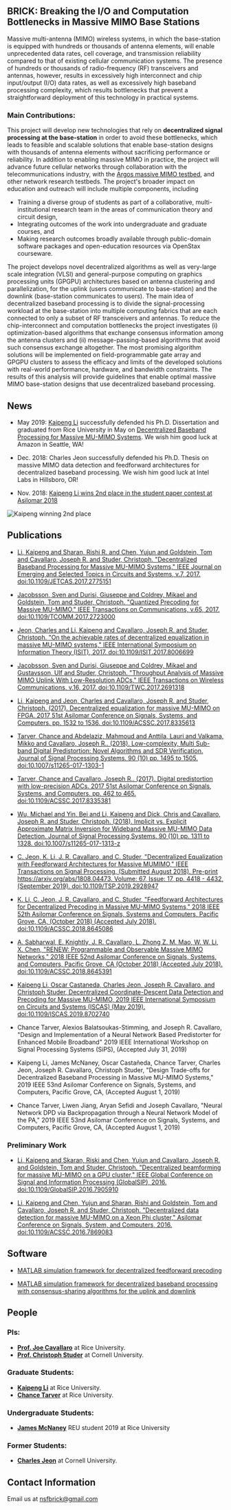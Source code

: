 ## BRICK: Breaking the I/O and Computation Bottlenecks in Massive MIMO Base Stations

Massive multi-antenna (MIMO) wireless systems, in which the base-station is equipped with hundreds or thousands of antenna elements, will enable unprecedented data rates, cell coverage, and transmission reliability compared to that of existing cellular communication systems. The presence of hundreds or thousands of radio-frequency (RF) transceivers and antennas, however, results in excessively high interconnect and chip input/output (I/O) data rates, as well as excessively high baseband processing complexity, which results bottlenecks that prevent a straightforward deployment of this technology in practical systems. 

### Main Contributions:

This project will develop new technologies that rely on **decentralized signal processing at the base-station** in order to avoid these bottlenecks, which leads to feasible and scalable solutions that enable base-station designs with thousands of antenna elements without sacrificing performance or reliability. In addition to enabling massive MIMO in practice, the project will advance future cellular networks through collaboration with the telecommunications industry, with the [Argos massive MIMO testbed](http://argos.rice.edu/), and other network research testbeds. The project's broader impact on education and outreach will include multiple components, including 
* Training a diverse group of students as part of a collaborative, multi-institutional research team in the areas of communication theory and circuit design, 
* Integrating outcomes of the work into undergraduate and graduate courses, and 
* Making research outcomes broadly available through public-domain software packages and open-education resources via OpenStax courseware.

The project develops novel decentralized algorithms as well as very-large scale integration (VLSI) and general-purpose computing on graphics processing units (GPGPU) architectures based on antenna clustering and parallelization, for the uplink (users communicate to base-station) and the downlink (base-station communicates to users). The main idea of decentralized baseband processing is to divide the signal-processing workload at the base-station into multiple computing fabrics that are each connected to only a subset of RF transceivers and antennas. To reduce the chip-interconnect and computation bottlenecks the project investigates (i) optimization-based algorithms that exchange consensus information among the antenna clusters and (ii) message-passing-based algorithms that avoid such consensus exchange altogether. The most promising algorithm solutions will be implemented on field-programmable gate array and GPGPU clusters to assess the efficacy and limits of the developed solutions with real-world performance, hardware, and bandwidth constraints. The results of this analysis will provide guidelines that enable optimal massive MIMO base-station designs that use decentralized baseband processing.

## News

* May 2019: [Kaipeng Li](https://www.linkedin.com/pub/kaipeng-li/76/517/637) successfully defended his Ph.D. Dissertation and graduated from Rice University in May on [Decentralized Baseband Processing for Massive MU-MIMO Systems](https://scholarship.rice.edu/handle/1911/105428). We wish him good luck at Amazon in Seattle, WA!

* Dec. 2018: Charles Jeon successfully defended his Ph.D. Thesis on massive MIMO data detection and feedforward architectures for decentralized baseband processing. We wish him good luck at Intel Labs in Hillsboro, OR!

* Nov. 2018: [Kaipeng Li wins 2nd place in the student paper contest at Asilomar 2018](https://engineering.rice.edu/news/more-antennas-means-more-connectivity-mobile-devices)

![Kaipeng winning 2nd place](Kaipeng.jpg)


## Publications

* [Li, Kaipeng and Sharan, Rishi R. and Chen, Yujun and Goldstein, Tom and Cavallaro, Joseph R. and Studer, Christoph. "Decentralized Baseband Processing for Massive MU-MIMO Systems," IEEE Journal on Emerging and Selected Topics in Circuits and Systems, v.7, 2017. doi:10.1109/JETCAS.2017.2775151](https://arxiv.org/abs/1702.04458)

* [Jacobsson, Sven and Durisi, Giuseppe and Coldrey, Mikael and Goldstein, Tom and Studer, Christoph. "Quantized Precoding for Massive MU-MIMO," IEEE Transactions on Communications, v.65, 2017. doi:10.1109/TCOMM.2017.2723000](https://arxiv.org/abs/1610.07564)

* [Jeon, Charles and Li, Kaipeng and Cavallaro, Joseph R. and Studer, Christoph. "On the achievable rates of decentralized equalization in massive MU-MIMO systems," IEEE International Symposium on Information Theory (ISIT), 2017. doi:10.1109/ISIT.2017.8006699](https://arxiv.org/abs/1705.02976)

* [Jacobsson, Sven and Durisi, Giuseppe and Coldrey, Mikael and Gustavsson, Ulf and Studer, Christoph. "Throughput Analysis of Massive MIMO Uplink With Low-Resolution ADCs," IEEE Transactions on Wireless Communications, v.16, 2017. doi:10.1109/TWC.2017.2691318](https://arxiv.org/pdf/1602.01139.pdf)

* [Li, Kaipeng and Jeon, Charles and Cavallaro, Joseph R. and Studer, Christoph. (2017). Decentralized equalization for massive MU-MIMO on FPGA.  2017 51st Asilomar Conference on Signals, Systems, and Computers.  pp. 1532 to 1536. doi:10.1109/ACSSC.2017.8335613 ](https://doi.org/10.1109/ACSSC.2017.8335613)

* [Tarver, Chance and Abdelaziz, Mahmoud and Anttila, Lauri and Valkama, Mikko and Cavallaro, Joseph R.. (2018). Low-complexity, Multi Sub-band Digital Predistortion: Novel Algorithms and SDR Verification.  Journal of Signal Processing Systems. 90 (10) pp. 1495 to 1505.   doi:10.1007/s11265-017-1303-1](https://doi.org/10.1007/s11265-017-1303-1)

* [Tarver, Chance and Cavallaro, Joseph R.. (2017). Digital predistortion with low-precision ADCs.  2017 51st Asilomar Conference on Signals, Systems, and Computers. pp. 462 to 465.  doi:10.1109/ACSSC.2017.8335381 ](https://doi.org/10.1109/ACSSC.2017.8335381)

* [Wu, Michael and Yin, Bei and Li, Kaipeng and Dick, Chris and Cavallaro, Joseph R. and Studer, Christoph. (2018). Implicit vs. Explicit Approximate Matrix Inversion for Wideband Massive MU-MIMO Data Detection.  Journal of Signal Processing Systems. 90 (10) pp. 1311 to 1328. doi:10.1007/s11265-017-1313-z  ](https://doi.org/10.1007/s11265-017-1313-z)

* [C. Jeon, K. Li, J. R. Cavallaro, and C. Studer, "Decentralized Equalization with Feedforward Architectures for Massive MUMIMO," IEEE Transactions on Signal Processing, (Submitted August 2018). Pre-print
https://arxiv.org/abs/1808.04473. Volume: 67, Issue: 17, pp. 4418 - 4432,  (September 2019). doi:10.1109/TSP.2019.2928947](https://doi.org/10.1109/TSP.2019.2928947)

* [K. Li, C. Jeon, J. R. Cavallaro, and C. Studer, "Feedforward Architectures for Decentralized Precoding in Massive MU-MIMO Systems," 2018 IEEE 52th Asilomar Conference on Signals, Systems and Computers, Pacific Grove, CA, (October 2018) (Accepted July 2018). doi:10.1109/ACSSC.2018.8645086](https://doi.org/10.1109/ACSSC.2018.8645086)

* [A. Sabharwal, E. Knightly, J. R. Cavallaro, L. Zhong Z. M. Mao, W. W. Li, X. Chen, "RENEW: Programmable and Observable Massive MIMO Networks," 2018 IEEE 52nd Asilomar Conference on Signals, Systems, and Computers, Pacific Grove, CA (October 2018) (Accepted July 2018). doi:10.1109/ACSSC.2018.8645391](https://doi.org/10.1109/ACSSC.2018.8645391)

* [Kaipeng Li, Oscar Castaneda, Charles Jeon, Joseph R. Cavallaro, and Christoph Studer, Decentralized Coordinate-Descent Data Detection and Precoding for Massive MU-MIMO, 2019 IEEE International Symposium on Circuits and Systems (ISCAS) (May 2019). doi:10.1109/ISCAS.2019.8702740](https://doi.org/10.1109/ISCAS.2019.8702740)

* Chance Tarver, Alexios Balatsoukas-Stimming, and Joseph R. Cavallaro, "Design and Implementation of a Neural Network Based Predistorter for Enhanced Mobile Broadband" 2019 IEEE International Workshop on Signal Processing Systems (SiPS), (Accepted July 31, 2019)

* Kaipeng Li, James McNaney, Oscar Castañeda, Chance Tarver, Charles Jeon, Joseph R. Cavallaro, Christoph Studer, "Design Trade-offs for Decentralized Baseband Processing in Massive MU-MIMO Systems," 2019 IEEE 53nd Asilomar Conference on Signals, Systems, and Computers, Pacific Grove, CA, (Accepted August 1, 2019)

* Chance Tarver, Liwen Jiang, Aryan Sefidi and Joseph Cavallaro, "Neural Network DPD via Backpropagation through a Neural Network Model of the PA," 2019 IEEE 53nd Asilomar Conference on Signals, Systems, and Computers, Pacific Grove, CA, (Accepted August 1, 2019)


### Preliminary Work 
* [Li, Kaipeng and Skaran, Riski and Chen, Yujun and Cavallaro, Joseph R. and Goldstein, Tom and Studer, Christoph. "Decentralized beamforming for massive MU-MIMO on a GPU cluster," IEEE Global Conference on Signal and Information Processing (GlobalSIP), 2016. doi:10.1109/GlobalSIP.2016.7905910](http://vip.ece.cornell.edu/papers/16GlobalSIP_decent.pdf)

* [Li, Kaipeng and Chen, Yujun and Sharan, Rishi and Goldstein, Tom and Cavallaro, Joseph R. and Studer, Christoph. "Decentralized data detection for massive MU-MIMO on a Xeon Phi cluster," Asilomar Conference on Signals, System, and Computers, 2016. doi:10.1109/ACSSC.2016.7869083](https://ieeexplore.ieee.org/document/7869083)

## Software

* [MATLAB simulation framework for decentralized feedforward precoding](https://github.com/VIP-Group/DecentralizedFeedforwardPrecoder)

* [MATLAB simulation framework for decentralized baseband processing with consensus-sharing algorithms for the uplink and downlink](https://github.com/VIP-Group/DBP)

## People
### PIs:
* [**Prof. Joe Cavallaro**](http://cavallaro.rice.edu/) at Rice University.
* [**Prof. Christoph Studer**](http://vip.ece.cornell.edu) at Cornell University.

### Graduate Students:
* [**Kaipeng Li**](http://kl33.blogs.rice.edu/) at Rice University.
* [**Chance Tarver**](https://www.chancetarver.com) at Rice University.

### Undergraduate Students:
* [**James McNaney**](https://www.linkedin.com/in/james-mcnaney-4928b4165/) REU student 2019 at Rice University

### Former Students:
* [**Charles Jeon**](http://www.csl.cornell.edu/~jeon/) at Cornell University.


## Contact Information
Email us at nsfbrick@gmail.com
